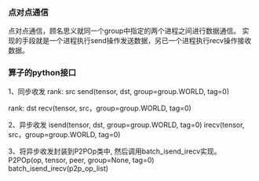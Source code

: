 ### 点对点通信
点对点通信，顾名思义就同一个group中指定的两个进程之间进行数据通信。
实现的手段就是一个进程执行send操作发送数据，另已一个进程执行recv操作接收数据。


### 算子的python接口
1、同步收发
rank: src
send(tensor, dst, group=group.WORLD, tag=0)

rank: dst
recv(tensor, src，group=group.WORLD, tag=0)

2、异步收发
isend(tensor, dst, group=group.WORLD, tag=0)
irecv(tensor, src，group=group.WORLD, tag=0)

3、将异步收发封装到P2POp类中, 然后调用batch_isend_irecv实现。
P2POp(op, tensor, peer, group=None, tag=0)
batch_isend_irecv(p2p_op_list)
